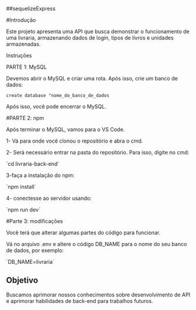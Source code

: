 ##sequelizeExpress

#Introdução

Este projeto apresenta uma API que busca demonstrar o funcionamento de uma livraria, armazenando dados de login, tipos de livros e unidades armazenadas.

Instruções

PARTE 1: MySQL

Devemos abrir o MySQL e criar uma rota. Após isso, crie um banco de dados:

`create database "nome_do_banco_de_dados`

Após isso, você pode encerrar o MySQL.

#PARTE 2: npm

Após terminar o MySQL, vamos para o VS Code.

1- Vá para onde você clonou o repositório e abra o cmd.

2- Será necessário entrar na pasta do repositório. Para isso, digite no cmd:

´cd livraria-back-end´

3-faça a instalação do npm:

´npm install´

4- conectesse ao servidor usando:

´npm run dev´


#Parte 3: modificações

Você terá que alterar algumas partes do código para funcionar.

Vá no arquivo .env e altere o código DB_NAME para o nome do seu banco de dados, por exemplo:

´DB_NAME=livraria´

## Objetivo
Buscamos aprimorar nossos conhecimentos sobre desenvolvimento de API e aprimorar habilidades de back-end para trabalhos futuros.













